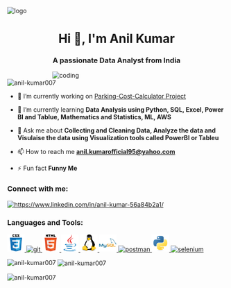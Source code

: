 ![logo](https://thedatalicious.com/wp-content/uploads/2024/09/Data-Analytical.png)
<h1 align="center">Hi 👋, I'm Anil Kumar</h1>
<h3 align="center">A passionate Data Analyst from India</h3>
<img align="right" alt="coding" width="400" src="https://repository-images.githubusercontent.com/462900780/0a10af70-6cbf-46df-9071-0ff586a3b1d6">

<p align="left"> <img src="https://komarev.com/ghpvc/?username=anil-kumar007&label=Profile%20views&color=0e75b6&style=flat" alt="anil-kumar007" /> </p>

- 🔭 I’m currently working on [Parking-Cost-Calculator Project](https://github.com/Anil-Kumar007/Parking-Cost-Calculator)

- 🌱 I’m currently learning **Data Analysis using Python, SQL, Excel, Power BI and Tablue, Mathematics and Statistics, ML, AWS**

- 💬 Ask me about **Collecting and Cleaning Data, Analyze the data and Visulaise the data using Visualization tools called PowerBI or Tableu**

- 📫 How to reach me **anil.kumarofficial95@yahoo.com**

- ⚡ Fun fact **Funny Me**

<h3 align="left">Connect with me:</h3>
<p align="left">
<a href="https://linkedin.com/in/https://www.linkedin.com/in/anil-kumar-56a84b2a1/" target="blank"><img align="center" src="https://raw.githubusercontent.com/rahuldkjain/github-profile-readme-generator/master/src/images/icons/Social/linked-in-alt.svg" alt="https://www.linkedin.com/in/anil-kumar-56a84b2a1/" height="30" width="40" /></a>
</p>

<h3 align="left">Languages and Tools:</h3>
<p align="left"> <a href="https://www.w3schools.com/css/" target="_blank" rel="noreferrer"> <img src="https://raw.githubusercontent.com/devicons/devicon/master/icons/css3/css3-original-wordmark.svg" alt="css3" width="40" height="40"/> </a> <a href="https://git-scm.com/" target="_blank" rel="noreferrer"> <img src="https://www.vectorlogo.zone/logos/git-scm/git-scm-icon.svg" alt="git" width="40" height="40"/> </a> <a href="https://www.w3.org/html/" target="_blank" rel="noreferrer"> <img src="https://raw.githubusercontent.com/devicons/devicon/master/icons/html5/html5-original-wordmark.svg" alt="html5" width="40" height="40"/> </a> <a href="https://www.java.com" target="_blank" rel="noreferrer"> <img src="https://raw.githubusercontent.com/devicons/devicon/master/icons/java/java-original.svg" alt="java" width="40" height="40"/> </a> <a href="https://www.linux.org/" target="_blank" rel="noreferrer"> <img src="https://raw.githubusercontent.com/devicons/devicon/master/icons/linux/linux-original.svg" alt="linux" width="40" height="40"/> </a> <a href="https://www.mysql.com/" target="_blank" rel="noreferrer"> <img src="https://raw.githubusercontent.com/devicons/devicon/master/icons/mysql/mysql-original-wordmark.svg" alt="mysql" width="40" height="40"/> </a> <a href="https://postman.com" target="_blank" rel="noreferrer"> <img src="https://www.vectorlogo.zone/logos/getpostman/getpostman-icon.svg" alt="postman" width="40" height="40"/> </a> <a href="https://www.python.org" target="_blank" rel="noreferrer"> <img src="https://raw.githubusercontent.com/devicons/devicon/master/icons/python/python-original.svg" alt="python" width="40" height="40"/> </a> <a href="https://www.selenium.dev" target="_blank" rel="noreferrer"> <img src="https://raw.githubusercontent.com/detain/svg-logos/780f25886640cef088af994181646db2f6b1a3f8/svg/selenium-logo.svg" alt="selenium" width="40" height="40"/> </a> </p>

<p><img align="left" src="https://github-readme-stats.vercel.app/api/top-langs?username=anil-kumar007&show_icons=true&locale=en&layout=compact" alt="anil-kumar007" /></p>

<p>&nbsp;<img align="center" src="https://github-readme-stats.vercel.app/api?username=anil-kumar007&show_icons=true&locale=en" alt="anil-kumar007" /></p>

<p><img align="center" src="https://github-readme-streak-stats.herokuapp.com/?user=anil-kumar007&" alt="anil-kumar007" /></p>
